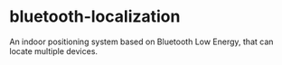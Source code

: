 # bluetooth-localization
An indoor positioning system based on Bluetooth Low Energy, that can locate multiple devices.
